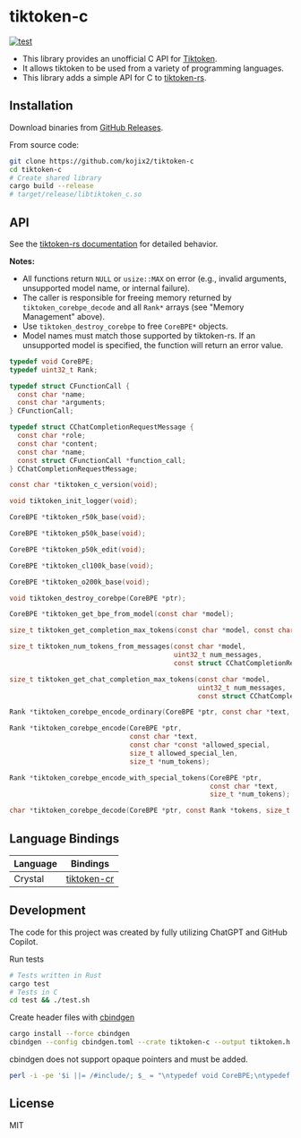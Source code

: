 # tiktoken-c

[![test](https://github.com/kojix2/tiktoken-c/actions/workflows/test.yml/badge.svg)](https://github.com/kojix2/tiktoken-c/actions/workflows/test.yml)

- This library provides an unofficial C API for [Tiktoken](https://github.com/openai/tiktoken).
- It allows tiktoken to be used from a variety of programming languages.
- This library adds a simple API for C to [tiktoken-rs](https://github.com/zurawiki/tiktoken-rs).

## Installation

Download binaries from [GitHub Releases](https://github.com/kojix2/tiktoken-c/releases).

From source code:

```sh
git clone https://github.com/kojix2/tiktoken-c
cd tiktoken-c
# Create shared library
cargo build --release
# target/release/libtiktoken_c.so
```

## API

See the [tiktoken-rs documentation](https://docs.rs/tiktoken-rs/) for detailed behavior.

**Notes:**

- All functions return `NULL` or `usize::MAX` on error (e.g., invalid arguments, unsupported model name, or internal failure).
- The caller is responsible for freeing memory returned by `tiktoken_corebpe_decode` and all `Rank*` arrays (see "Memory Management" above).
- Use `tiktoken_destroy_corebpe` to free `CoreBPE*` objects.
- Model names must match those supported by tiktoken-rs. If an unsupported model is specified, the function will return an error value.

```c
typedef void CoreBPE;
typedef uint32_t Rank;

typedef struct CFunctionCall {
  const char *name;
  const char *arguments;
} CFunctionCall;

typedef struct CChatCompletionRequestMessage {
  const char *role;
  const char *content;
  const char *name;
  const struct CFunctionCall *function_call;
} CChatCompletionRequestMessage;

const char *tiktoken_c_version(void);

void tiktoken_init_logger(void);

CoreBPE *tiktoken_r50k_base(void);

CoreBPE *tiktoken_p50k_base(void);

CoreBPE *tiktoken_p50k_edit(void);

CoreBPE *tiktoken_cl100k_base(void);

CoreBPE *tiktoken_o200k_base(void);

void tiktoken_destroy_corebpe(CoreBPE *ptr);

CoreBPE *tiktoken_get_bpe_from_model(const char *model);

size_t tiktoken_get_completion_max_tokens(const char *model, const char *prompt);

size_t tiktoken_num_tokens_from_messages(const char *model,
                                         uint32_t num_messages,
                                         const struct CChatCompletionRequestMessage *messages);

size_t tiktoken_get_chat_completion_max_tokens(const char *model,
                                               uint32_t num_messages,
                                               const struct CChatCompletionRequestMessage *messages);

Rank *tiktoken_corebpe_encode_ordinary(CoreBPE *ptr, const char *text, size_t *num_tokens);

Rank *tiktoken_corebpe_encode(CoreBPE *ptr,
                              const char *text,
                              const char *const *allowed_special,
                              size_t allowed_special_len,
                              size_t *num_tokens);

Rank *tiktoken_corebpe_encode_with_special_tokens(CoreBPE *ptr,
                                                  const char *text,
                                                  size_t *num_tokens);

char *tiktoken_corebpe_decode(CoreBPE *ptr, const Rank *tokens, size_t num_tokens);
```

## Language Bindings

| Language | Bindings                                             |
| -------- | ---------------------------------------------------- |
| Crystal  | [tiktoken-cr](https://github.com/kojix2/tiktoken-cr) |

## Development

The code for this project was created by fully utilizing ChatGPT and GitHub Copilot.

Run tests

```sh
# Tests written in Rust
cargo test
# Tests in C
cd test && ./test.sh
```

Create header files with [cbindgen](https://github.com/mozilla/cbindgen)

```sh
cargo install --force cbindgen
cbindgen --config cbindgen.toml --crate tiktoken-c --output tiktoken.h
```

cbindgen does not support opaque pointers and must be added.

```sh
perl -i -pe '$i ||= /#include/; $_ = "\ntypedef void CoreBPE;\ntypedef uint32_t Rank;\n" if $i && /^$/ && !$f++; $i = 0 if /^$/ && $f' tiktoken.h
```

## License

MIT
